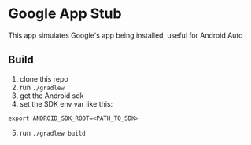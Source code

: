 # Google App Stub

This app simulates Google's app being installed, useful for Android Auto


## Build

1) clone this repo
2) run `./gradlew`
3) get the Android sdk
4) set the SDK env var like this:
```
export ANDROID_SDK_ROOT=<PATH_TO_SDK>
```
5) run `./gradlew build`


